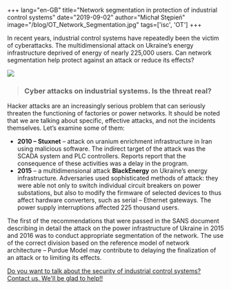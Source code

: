+++
lang="en-GB"
title="Network segmentation in protection of industrial control systems"
date="2019-09-02"
author="Michał Stępień"
image="/blog/OT_Network_Segmentation.jpg"
tags=['isc', 'OT']
+++

In recent years, industrial control systems have repeatedly been the victim of cyberattacks. The multidimensional attack on Ukraine’s energy infrastructure deprived of energy of nearly 225,000 users. Can network segmentation help protect against an attack or reduce its effects?

![](/blog/OT_Network_Segmentation.jpg)

> ### Cyber attacks on industrial systems. Is the threat real?

Hacker attacks are an increasingly serious problem that can seriously threaten the functioning of factories or power networks. It should be noted that we are talking about specific, effective attacks, and not the incidents themselves. Let’s examine some of them:

*   **2010 – Stuxnet** – attack on uranium enrichment infrastructure in Iran using malicious software. The indirect target of the attack was the SCADA system and PLC controllers. Reports report that the consequence of these activities was a delay in the program.
*   **2015** – a multidimensional attack **BlackEnergy** on Ukraine’s energy infrastructure. Adversaries used sophisticated methods of attack: they were able not only to switch individual circuit breakers on power substations, but also to modify the firmware of selected devices to thus affect hardware converters, such as serial – Ethernet gateways. The power supply interruptions affected 225 thousand users.

The first of the recommendations that were passed in the SANS document describing in detail the attack on the power infrastructure of Ukraine in 2015 and 2016 was to conduct appropriate segmentation of the network. The use of the correct division based on the reference model of network architecture – Purdue Model may contribute to delaying the finalization of an attack or to limiting its effects.

[Do you want to talk about the security of industrial control systems? Contact us. We'll be glad to help!!](https://seqred.pl/en/contact/)